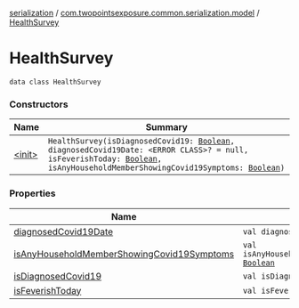 [serialization](../../index.md) / [com.twopointsexposure.common.serialization.model](../index.md) / [HealthSurvey](./index.md)

# HealthSurvey

`data class HealthSurvey`

### Constructors

| Name | Summary |
|---|---|
| [&lt;init&gt;](-init-.md) | `HealthSurvey(isDiagnosedCovid19: `[`Boolean`](https://kotlinlang.org/api/latest/jvm/stdlib/kotlin/-boolean/index.html)`, diagnosedCovid19Date: <ERROR CLASS>? = null, isFeverishToday: `[`Boolean`](https://kotlinlang.org/api/latest/jvm/stdlib/kotlin/-boolean/index.html)`, isAnyHouseholdMemberShowingCovid19Symptoms: `[`Boolean`](https://kotlinlang.org/api/latest/jvm/stdlib/kotlin/-boolean/index.html)`)` |

### Properties

| Name | Summary |
|---|---|
| [diagnosedCovid19Date](diagnosed-covid19-date.md) | `val diagnosedCovid19Date: <ERROR CLASS>?` |
| [isAnyHouseholdMemberShowingCovid19Symptoms](is-any-household-member-showing-covid19-symptoms.md) | `val isAnyHouseholdMemberShowingCovid19Symptoms: `[`Boolean`](https://kotlinlang.org/api/latest/jvm/stdlib/kotlin/-boolean/index.html) |
| [isDiagnosedCovid19](is-diagnosed-covid19.md) | `val isDiagnosedCovid19: `[`Boolean`](https://kotlinlang.org/api/latest/jvm/stdlib/kotlin/-boolean/index.html) |
| [isFeverishToday](is-feverish-today.md) | `val isFeverishToday: `[`Boolean`](https://kotlinlang.org/api/latest/jvm/stdlib/kotlin/-boolean/index.html) |
